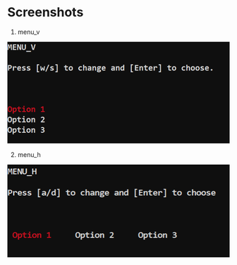 # Screenshots 

1. menu_v

![alt text](https://github.com/PedroAlvim/Cpp-Useful-functions/blob/master/Menu%20functions/Screenshots/menu_v.png)

2. menu_h

![alt text](https://github.com/PedroAlvim/Cpp-Useful-functions/blob/master/Menu%20functions/Screenshots/menu_h.png)
